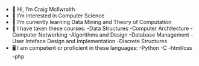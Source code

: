 - 👋 Hi, I’m Craig McIlwraith
- 👀 I’m interested in Computer Science
- 🌱 I’m currently learning Data Mining and Theory of Computation
- 🌳 I have taken these courses:
      -Data Structures
      -Computer Architecture
      -Computer Networking
      -Algorithms and Design
      -Database Management
      -User Inteface Design and Implementation
      -Discrete Structures
- 🖥️ I am competent or proficient in these languages:
      -Python
      -C
      -html/css
      -php
      
      

<!---
craigmc7/craigmc7 is a ✨ special ✨ repository because its `README.md` (this file) appears on your GitHub profile.
You can click the Preview link to take a look at your changes.
--->

